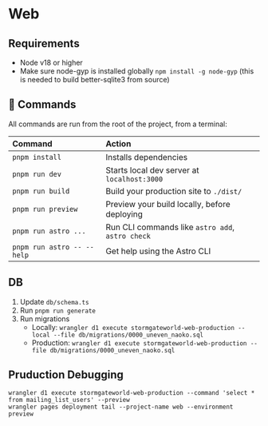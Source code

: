 # Web

## Requirements

- Node v18 or higher
- Make sure node-gyp is installed globally `npm install -g node-gyp` (this is needed to build better-sqlite3 from source)

## 🧞 Commands

All commands are run from the root of the project, from a terminal:

| Command                    | Action                                           |
| :------------------------- | :----------------------------------------------- |
| `pnpm install`             | Installs dependencies                            |
| `pnpm run dev`             | Starts local dev server at `localhost:3000`      |
| `pnpm run build`           | Build your production site to `./dist/`          |
| `pnpm run preview`         | Preview your build locally, before deploying     |
| `pnpm run astro ...`       | Run CLI commands like `astro add`, `astro check` |
| `pnpm run astro -- --help` | Get help using the Astro CLI                     |

## DB

1. Update `db/schema.ts`
2. Run `pnpm run generate`
3. Run migrations
   - Locally: `wrangler d1 execute stormgateworld-web-production --local --file db/migrations/0000_uneven_naoko.sql`
   - Production: `wrangler d1 execute stormgateworld-web-production --file db/migrations/0000_uneven_naoko.sql`

## Pruduction Debugging

```
wrangler d1 execute stormgateworld-web-production --command 'select * from mailing_list_users' --preview
wrangler pages deployment tail --project-name web --environment preview
```
